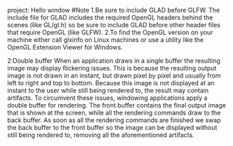 project: Hello window
#Note
1.Be sure to include GLAD before GLFW. The include file for GLAD includes the required OpenGL headers behind the scenes (like GL/gl.h) so be sure to include GLAD before other header files that require OpenGL (like GLFW).
2.To find the OpenGL version on your machine either call glxinfo on Linux machines or use a utility like the OpenGL Extension Viewer for Windows.

2:Double buffer
When an application draws in a single buffer the resulting image may display flickering issues. This is because the resulting output image is not drawn in an instant, but drawn pixel by pixel and usually from left to right and top to bottom. Because this image is not displayed at an instant to the user while still being rendered to, the result may contain artifacts. To circumvent these issues, windowing applications apply a double buffer for rendering. The front buffer contains the final output image that is shown at the screen, while all the rendering commands draw to the back buffer. As soon as all the rendering commands are finished we swap the back buffer to the front buffer so the image can be displayed without still being rendered to, removing all the aforementioned artifacts.